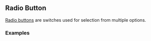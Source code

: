 ## Radio Button
[Radio buttons](https://www.google.com/design/spec/components/selection-controls.html#selection-controls-radio-button)
are switches used for selection from multiple options.

### Examples
